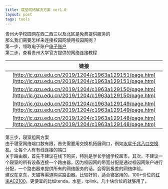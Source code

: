 ```yaml
---
title: 寝室网络解决方案 ver1.0
layout: post
tags: tools
---
```

贵州大学校园网在西二西三以及北区是免费提供服务的  
那么我们需要怎样来连接校园网使用校园网呢？  
第一步，领取电子账户[电子账户](http://um.gzu.edu.cn)  
第二步，查看贵州大学官方提供的网络连接教程

| 链接    |
|:---:|
|   [http://ic.gzu.edu.cn/2019/1204/c1963a129151/page.htm](http://ic.gzu.edu.cn/2019/1204/c1963a129151/page.htm) |
|  [http://ic.gzu.edu.cn/2019/1204/c1963a129150/page.htm](http://ic.gzu.edu.cn/2019/1204/c1963a129150/page.htm)   |
|   [http://ic.gzu.edu.cn/2019/1204/c1963a129149/page.htm](http://ic.gzu.edu.cn/2019/1204/c1963a129149/page.htm)  |
|[http://ic.gzu.edu.cn/2019/1204/c1963a129148/page.htm](http://ic.gzu.edu.cn/2019/1204/c1963a129148/page.htm)|
   
第三步，寝室组网方案   
由于寝室网络端口数有限，首先需要用交换机拓展网口，例如[水星千兆八口交换机](https://u.jd.com/tkBcqq)，让每个人有有线连接的端口  
关于路由器，首先不建议在线下购买，特别是学长学姐学校超市。其次，不建议一个寝室的所有设备连接一个路由器，因为校园网的带宽分配是通过校园网账户进行分配，一个路由器来提供所有的网络服务的话，会得到极差的网络体验。  
建议在京东，天猫等渠道购买路由器。比较好的，适合寝室用的，100+价位的[红米AC2100](https://u.jd.com/vuZ4IL)，更便宜的比如tenda，水星，tplink。几十块价位的就够用了。